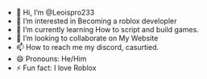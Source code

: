 - 👋 Hi, I’m @Leoispro233
- 👀 I’m interested in Becoming a roblox developler
- 🌱 I’m currently learning How to script and build games.
- 💞️ I’m looking to collaborate on My Website
- 📫 How to reach me my discord, casurtied.
- 😄 Pronouns: He/Him
- ⚡ Fun fact: I love Roblox

<!---
Leoispro233/Leoispro233 is a ✨ special ✨ repository because its `README.md` (this file) appears on your GitHub profile.
You can click the Preview link to take a look at your changes.
--->
